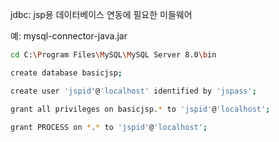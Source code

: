 
jdbc: jsp용 데이터베이스 연동에 필요한 미들웨어

예: mysql-connector-java.jar 

```bash
cd C:\Program Files\MySQL\MySQL Server 8.0\bin

create database basicjsp;

create user 'jspid'@'localhost' identified by 'jspass';

grant all privileges on basicjsp.* to 'jspid'@'localhost';

grant PROCESS on *.* to 'jspid'@'localhost';
```

